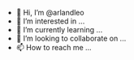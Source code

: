 - 👋 Hi, I’m @arlandleo
- 👀 I’m interested in ...
- 🌱 I’m currently learning ...
- 💞️ I’m looking to collaborate on ...
- 📫 How to reach me ...

<!---
arlandleo/arlandleo is a ✨ special ✨ repository because its `README.md` (this file) appears on your GitHub profile.
You can click the Preview link to take a look at your changes.
--->
